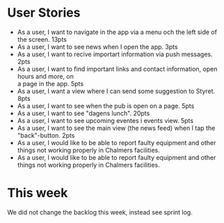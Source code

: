 # User Stories
- As a user, I want to navigate in the app via a menu och the left side of the screen. 13pts
- As a user, I want to see news when I open the app. 3pts
- As a user, I want to recive importart information via push messages. 2pts
- As a user, I want to find important links and contact information, open hours and more, on  
  a page in the app. 5pts
- As a user, I want a view where I can send some suggestion to Styret. 8pts
- As a user, I want to see when the pub is open on a page. 5pts
- As a user, I want to see "dagens lunch". 20pts
- As a user, I want to see upcoming eventes i events view. 5pts
- As a user, I want to see the main view (the news feed) when I tap the "back"-button. 2pts
- As a user, I would like to be able to report faulty equipment and other things not working
  properly in Chalmers facilities.
- As a user, I would like to be able to report faulty equipment and other things not working
properly in Chalmers facilities.

# This week
We did not change the backlog this week, instead see sprint log.
